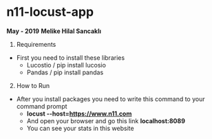 # n11-locust-app

**May - 2019**
**Melike Hilal Sancaklı**

1. Requirements
  - First you need to install these libraries
    - Lucostio / pip install lucosio
    - Pandas / pip install pandas
2. How to Run
  - After you install packages you need to write this command to your command prompt
    - **locust --host=https://www.n11.com**
    - And open your browser and go this link **localhost:8089**
    - You can see your stats in this website
